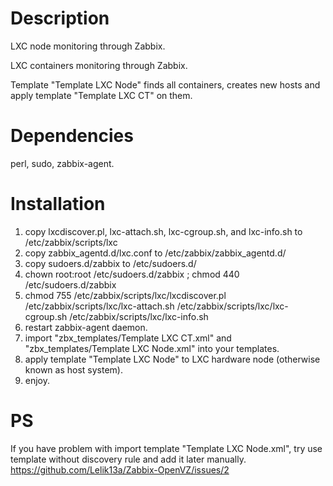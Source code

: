 # Description
LXC node monitoring through Zabbix.

LXC containers monitoring through Zabbix.

Template "Template LXC Node" finds all containers, creates new hosts and apply template "Template LXC CT" on them.

# Dependencies
perl, sudo, zabbix-agent.

Installation
============
1. copy lxcdiscover.pl, lxc-attach.sh,  lxc-cgroup.sh, and  lxc-info.sh to /etc/zabbix/scripts/lxc
2. copy zabbix_agentd.d/lxc.conf to /etc/zabbix/zabbix_agentd.d/
3. copy sudoers.d/zabbix to /etc/sudoers.d/
4. chown root:root /etc/sudoers.d/zabbix ; chmod 440 /etc/sudoers.d/zabbix
5. chmod 755 /etc/zabbix/scripts/lxc/lxcdiscover.pl /etc/zabbix/scripts/lxc/lxc-attach.sh  /etc/zabbix/scripts/lxc/lxc-cgroup.sh  /etc/zabbix/scripts/lxc/lxc-info.sh
6. restart zabbix-agent daemon.
7. import "zbx_templates/Template LXC CT.xml" and "zbx_templates/Template LXC Node.xml" into your templates.
8. apply template "Template LXC Node" to LXC hardware node (otherwise known as host system).
9. enjoy.


PS
===========
If you have problem with import template "Template LXC Node.xml", try use template without discovery rule and add it later manually.
https://github.com/Lelik13a/Zabbix-OpenVZ/issues/2
